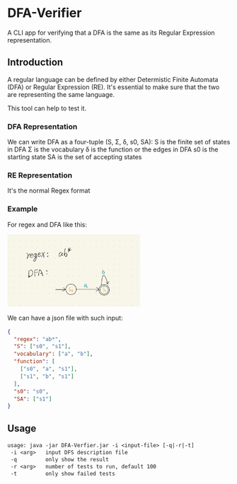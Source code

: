 # DFA-Verifier
A CLI app for verifying that a DFA is the same as its Regular Expression representation. 

## Introduction
A regular language can be defined by either Determistic Finite Automata (DFA) or Regular Expression (RE).  It's essential to make sure that the two are representing the same language.

This tool can help to test it.

### DFA Representation
We can write DFA as a four-tuple (S, Σ, δ, s0, SA):
S is the finite set of states in DFA
Σ is the vocabulary
δ is the function or the edges in DFA
s0 is the starting state
SA is the set of accepting states


### RE Representation
It's the normal Regex format

### Example
For regex and DFA like this:

<img src="statics/exp0.jpeg" width="300" alt="">

We can have a json file with such input:
```JSON
{
  "regex": "ab*",
  "S": ["s0", "s1"],
  "vocabulary": ["a", "b"],
  "function": [
    ["s0", "a", "s1"],
    ["s1", "b", "s1"]
  ],
  "s0": "s0",
  "SA": ["s1"]
}
```
## Usage
```
usage: java -jar DFA-Verfier.jar -i <input-file> [-q|-r|-t]
 -i <arg>   input DFS description file
 -q         only show the result
 -r <arg>   number of tests to run, default 100
 -t         only show failed tests

```